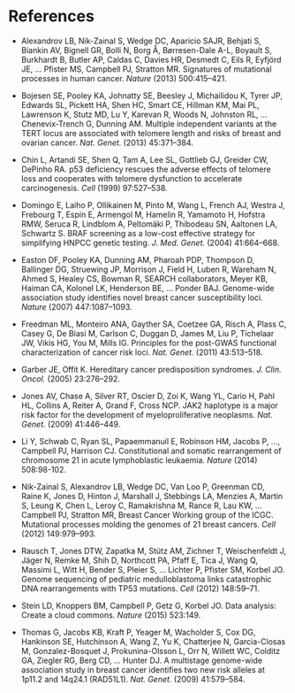 # References
* Alexandrov LB, Nik-Zainal S, Wedge DC, Aparicio SAJR, Behjati S, Biankin AV, Bignell GR, Bolli N, Borg Å, Børresen-Dale A-L, Boyault S, Burkhardt B, Butler AP, Caldas C, Davies HR, Desmedt C, Eils R, Eyfjörd JE, ... Pfister MS, Campbell PJ, Stratton MR. Signatures of mutational processes in human cancer. *Nature* (2013) 500:415–421.

* Bojesen SE, Pooley KA, Johnatty SE, Beesley J, Michailidou K, Tyrer JP, Edwards SL, Pickett HA, Shen HC, Smart CE, Hillman KM, Mai PL, Lawrenson K, Stutz MD, Lu Y, Karevan R, Woods N, Johnston RL, ... Chenevix-Trench G, Dunning AM. Multiple independent variants at the TERT locus are associated with telomere length and risks of breast and ovarian cancer. *Nat. Genet.* (2013) 45:371–384.

* Chin L, Artandi SE, Shen Q, Tam A, Lee SL, Gottlieb GJ, Greider CW, DePinho RA. p53 deficiency rescues the adverse effects of telomere loss and cooperates with telomere dysfunction to accelerate carcinogenesis. *Cell* (1999) 97:527–538.

* Domingo E, Laiho P, Ollikainen M, Pinto M, Wang L, French AJ, Westra J, Frebourg T, Espín E, Armengol M, Hamelin R, Yamamoto H, Hofstra RMW, Seruca R, Lindblom A, Peltomäki P, Thibodeau SN, Aaltonen LA, Schwartz S. BRAF screening as a low-cost effective strategy for simplifying HNPCC genetic testing. *J. Med. Genet.* (2004) 41:664–668.

* Easton DF, Pooley KA, Dunning AM, Pharoah PDP, Thompson D, Ballinger DG, Struewing JP, Morrison J, Field H, Luben R, Wareham N, Ahmed S, Healey CS, Bowman R, SEARCH collaborators, Meyer KB, Haiman CA, Kolonel LK, Henderson BE, ... Ponder BAJ. Genome-wide association study identifies novel breast cancer susceptibility loci. *Nature* (2007) 447:1087–1093.

* Freedman ML, Monteiro ANA, Gayther SA, Coetzee GA, Risch A, Plass C, Casey G, De Biasi M, Carlson C, Duggan D, James M, Liu P, Tichelaar JW, Vikis HG, You M, Mills IG. Principles for the post-GWAS functional characterization of cancer risk loci. *Nat. Genet.* (2011) 43:513–518.

* Garber JE, Offit K. Hereditary cancer predisposition syndromes. *J. Clin. Oncol.* (2005) 23:276–292.

* Jones AV, Chase A, Silver RT, Oscier D, Zoi K, Wang YL, Cario H, Pahl HL, Collins A, Reiter A, Grand F, Cross NCP. JAK2 haplotype is a major risk factor for the development of myeloproliferative neoplasms. *Nat. Genet.* (2009) 41:446–449.

* Li Y, Schwab C, Ryan SL, Papaemmanuil E, Robinson HM, Jacobs P, ..., Campbell PJ, Harrison CJ. Constitutional and somatic rearrangement of chromosome 21 in acute lymphoblastic leukaemia. *Nature* (2014) 508:98-102.

* Nik-Zainal S, Alexandrov LB, Wedge DC, Van Loo P, Greenman CD, Raine K, Jones D, Hinton J, Marshall J, Stebbings LA, Menzies A, Martin S, Leung K, Chen L, Leroy C, Ramakrishna M, Rance R, Lau KW, ... Campbell PJ, Stratton MR, Breast Cancer Working group of the ICGC. Mutational processes molding the genomes of 21 breast cancers. *Cell* (2012) 149:979–993.

* Rausch T, Jones DTW, Zapatka M, Stütz AM, Zichner T, Weischenfeldt J, Jäger N, Remke M, Shih D, Northcott PA, Pfaff E, Tica J, Wang Q, Massimi L, Witt H, Bender S, Pleier S, ... Lichter P, Pfister SM, Korbel JO. Genome sequencing of pediatric medulloblastoma links catastrophic DNA rearrangements with TP53 mutations. *Cell* (2012) 148:59–71.

* Stein LD, Knoppers BM, Campbell P, Getz G, Korbel JO. Data analysis: Create a cloud commons. *Nature* (2015) 523:149.

* Thomas G, Jacobs KB, Kraft P, Yeager M, Wacholder S, Cox DG, Hankinson SE, Hutchinson A, Wang Z, Yu K, Chatterjee N, Garcia-Closas M, Gonzalez-Bosquet J, Prokunina-Olsson L, Orr N, Willett WC, Colditz GA, Ziegler RG, Berg CD, ... Hunter DJ. A multistage genome-wide association study in breast cancer identifies two new risk alleles at 1p11.2 and 14q24.1 (RAD51L1). *Nat. Genet.* (2009) 41:579–584.
